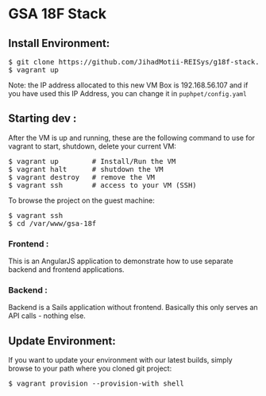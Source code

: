 # GSA 18F Stack

## Install Environment:

<pre>
$ git clone https://github.com/JihadMotii-REISys/g18f-stack.git
$ vagrant up
</pre>


Note: the IP address allocated to this new VM Box is 192.168.56.107 and if you have used this IP Address, you can change it in `puphpet/config.yaml`

## Starting dev :

After the VM is up and running, these are the following command to use for vagrant to start, shutdown, delete your current VM:

<pre>
$ vagrant up        # Install/Run the VM
$ vagrant halt      # shutdown the VM
$ vagrant destroy   # remove the VM
$ vagrant ssh       # access to your VM (SSH)
</pre>

To browse the project on the guest machine:

<pre>
$ vagrant ssh
$ cd /var/www/gsa-18f
</pre>

### Frontend :

This is an AngularJS application to demonstrate how to use separate backend and frontend applications. 

### Backend :

Backend is a Sails application without frontend. Basically this only serves an API calls - nothing else.

## Update Environment:

If you want to update your environment with our latest builds, simply browse to your path where you cloned git project:

<pre>
$ vagrant provision --provision-with shell
</pre>
